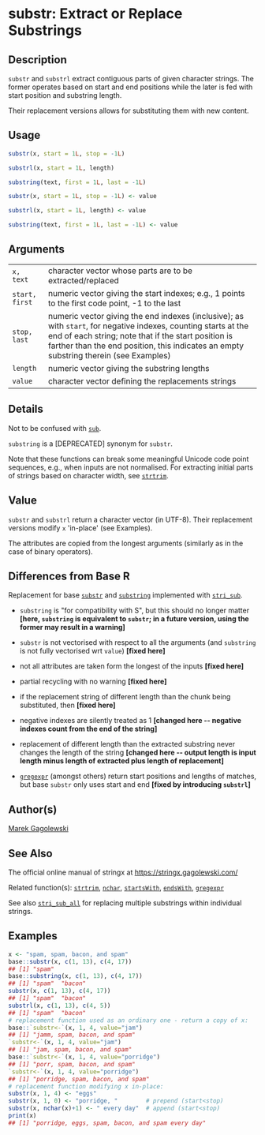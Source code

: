 # substr: Extract or Replace Substrings

## Description

`substr` and `substrl` extract contiguous parts of given character strings. The former operates based on start and end positions while the later is fed with start position and substring length.

Their replacement versions allows for substituting them with new content.

## Usage

```r
substr(x, start = 1L, stop = -1L)

substrl(x, start = 1L, length)

substring(text, first = 1L, last = -1L)

substr(x, start = 1L, stop = -1L) <- value

substrl(x, start = 1L, length) <- value

substring(text, first = 1L, last = -1L) <- value
```

## Arguments

|                |                                                                                                                                                                                                                                                                 |
|----------------|-----------------------------------------------------------------------------------------------------------------------------------------------------------------------------------------------------------------------------------------------------------------|
| `x, text`      | character vector whose parts are to be extracted/replaced                                                                                                                                                                                                       |
| `start, first` | numeric vector giving the start indexes; e.g., 1 points to the first code point, -1 to the last                                                                                                                                                                 |
| `stop, last`   | numeric vector giving the end indexes (inclusive); as with `start`, for negative indexes, counting starts at the end of each string; note that if the start position is farther than the end position, this indicates an empty substring therein (see Examples) |
| `length`       | numeric vector giving the substring lengths                                                                                                                                                                                                                     |
| `value`        | character vector defining the replacements strings                                                                                                                                                                                                              |

## Details

Not to be confused with [`sub`](gsub.md).

`substring` is a \[DEPRECATED\] synonym for `substr`.

Note that these functions can break some meaningful Unicode code point sequences, e.g., when inputs are not normalised. For extracting initial parts of strings based on character width, see [`strtrim`](strtrim.md).

## Value

`substr` and `substrl` return a character vector (in UTF-8). Their replacement versions modify `x` \'in-place\' (see Examples).

The attributes are copied from the longest arguments (similarly as in the case of binary operators).

## Differences from Base R

Replacement for base [`substr`](https://stat.ethz.ch/R-manual/R-devel/library/base/help/substr.html) and [`substring`](https://stat.ethz.ch/R-manual/R-devel/library/base/help/substring.html) implemented with [`stri_sub`](https://stringi.gagolewski.com/rapi/stri_sub.html).

-   `substring` is \"for compatibility with S\", but this should no longer matter **\[here, `substring` is equivalent to `substr`; in a future version, using the former may result in a warning\]**

-   `substr` is not vectorised with respect to all the arguments (and `substring` is not fully vectorised wrt `value`) **\[fixed here\]**

-   not all attributes are taken form the longest of the inputs **\[fixed here\]**

-   partial recycling with no warning **\[fixed here\]**

-   if the replacement string of different length than the chunk being substituted, then **\[fixed here\]**

-   negative indexes are silently treated as 1 **\[changed here -- negative indexes count from the end of the string\]**

-   replacement of different length than the extracted substring never changes the length of the string **\[changed here -- output length is input length minus length of extracted plus length of replacement\]**

-   [`gregexpr`](gregexpr.md) (amongst others) return start positions and lengths of matches, but base `substr` only uses start and end **\[fixed by introducing `substrl`\]**

## Author(s)

[Marek Gagolewski](https://www.gagolewski.com/)

## See Also

The official online manual of <span class="pkg">stringx</span> at <https://stringx.gagolewski.com/>

Related function(s): [`strtrim`](strtrim.md), [`nchar`](nchar.md), [`startsWith`](startswith.md), [`endsWith`](startswith.md), [`gregexpr`](gregexpr.md)

See also [`stri_sub_all`](https://stringi.gagolewski.com/rapi/stri_sub_all.html) for replacing multiple substrings within individual strings.

## Examples




```r
x <- "spam, spam, bacon, and spam"
base::substr(x, c(1, 13), c(4, 17))
## [1] "spam"
base::substring(x, c(1, 13), c(4, 17))
## [1] "spam"  "bacon"
substr(x, c(1, 13), c(4, 17))
## [1] "spam"  "bacon"
substrl(x, c(1, 13), c(4, 5))
## [1] "spam"  "bacon"
# replacement function used as an ordinary one - return a copy of x:
base::`substr<-`(x, 1, 4, value="jam")
## [1] "jamm, spam, bacon, and spam"
`substr<-`(x, 1, 4, value="jam")
## [1] "jam, spam, bacon, and spam"
base::`substr<-`(x, 1, 4, value="porridge")
## [1] "porr, spam, bacon, and spam"
`substr<-`(x, 1, 4, value="porridge")
## [1] "porridge, spam, bacon, and spam"
# replacement function modifying x in-place:
substr(x, 1, 4) <- "eggs"
substr(x, 1, 0) <- "porridge, "        # prepend (start<stop)
substr(x, nchar(x)+1) <- " every day"  # append (start<stop)
print(x)
## [1] "porridge, eggs, spam, bacon, and spam every day"
```
